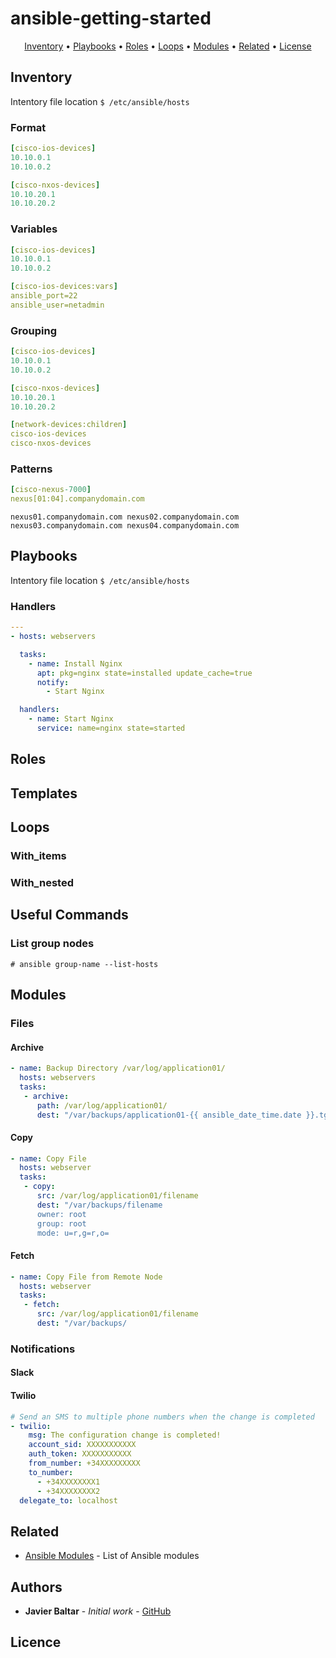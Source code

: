 # ansible-getting-started

<p align="center">
  <a href="#Inventory">Inventory</a> •
  <a href="#Playbooks">Playbooks</a> •
  <a href="#Roles">Roles</a> •
  <a href="#Loops">Loops</a> •
  <a href="#Modules">Modules</a> •
  <a href="#related">Related</a> •
  <a href="#license">License</a>
</p>


## Inventory
Intentory file location
`$ /etc/ansible/hosts`

### Format

```yaml
[cisco-ios-devices]
10.10.0.1
10.10.0.2

[cisco-nxos-devices]
10.10.20.1
10.10.20.2
```

### Variables

```yaml
[cisco-ios-devices]
10.10.0.1
10.10.0.2

[cisco-ios-devices:vars]
ansible_port=22
ansible_user=netadmin
```

### Grouping

```yaml
[cisco-ios-devices]
10.10.0.1
10.10.0.2

[cisco-nxos-devices]
10.10.20.1
10.10.20.2

[network-devices:children]
cisco-ios-devices
cisco-nxos-devices
```

### Patterns

```yaml
[cisco-nexus-7000]
nexus[01:04].companydomain.com
```

`nexus01.companydomain.com
nexus02.companydomain.com
nexus03.companydomain.com
nexus04.companydomain.com
`

## Playbooks
Intentory file location
`$ /etc/ansible/hosts`

### Handlers

```yaml
---
- hosts: webservers

  tasks: 
    - name: Install Nginx
      apt: pkg=nginx state=installed update_cache=true
      notify:
        - Start Nginx

  handlers:
    - name: Start Nginx
      service: name=nginx state=started

```

## Roles

## Templates


## Loops
### With_items

### With_nested

## Useful Commands
### List group nodes


`# ansible group-name --list-hosts`


## Modules
### Files

#### Archive

```yaml
- name: Backup Directory /var/log/application01/
  hosts: webservers
  tasks:
   - archive:
      path: /var/log/application01/
      dest: "/var/backups/application01-{{ ansible_date_time.date }}.tgz"

```

#### Copy

```yaml
- name: Copy File
  hosts: webserver
  tasks:
   - copy:
      src: /var/log/application01/filename
      dest: "/var/backups/filename
      owner: root
      group: root
      mode: u=r,g=r,o=

```

#### Fetch

```yaml
- name: Copy File from Remote Node
  hosts: webserver
  tasks:
   - fetch:
      src: /var/log/application01/filename
      dest: "/var/backups/
```

### Notifications

#### Slack

#### Twilio

```yaml
# Send an SMS to multiple phone numbers when the change is completed
- twilio:
    msg: The configuration change is completed!
    account_sid: XXXXXXXXXXX
    auth_token: XXXXXXXXXXX
    from_number: +34XXXXXXXXX
    to_number:
      - +34XXXXXXXX1
      - +34XXXXXXXX2
  delegate_to: localhost
```

## Related

* [Ansible Modules](https://docs.ansible.com/ansible/latest/modules/modules_by_category.html) - List of Ansible modules
 

## Authors

* **Javier Baltar** - *Initial work* - [GitHub](https://github.com/JavierBaltar)

## Licence
